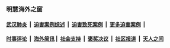 
### 明慧海外之窗

####  [武汉肺炎](indexes/365.md?t=06172201) &nbsp;|&nbsp;  [迫害案例综述](indexes/328.md?t=06172201) &nbsp;|&nbsp; [迫害致死案例](indexes/277.md?t=06172201)  &nbsp;|&nbsp; [更多迫害案例](indexes/81.md?t=06172201)  &nbsp;|&nbsp; 
####  [时事评论](indexes/19.md?t=06172201) &nbsp;|&nbsp; [海外简讯](indexes/245.md?t=06172201)&nbsp;|&nbsp;  [社会支持](indexes/140.md?t=06172201) &nbsp;|&nbsp; [褒奖决议](indexes/282.md?t=06172201) &nbsp;|&nbsp; [社区报道](indexes/91.md?t=06172201)  &nbsp;|&nbsp; [天人之间](indexes/78.md?t=06172201) 

